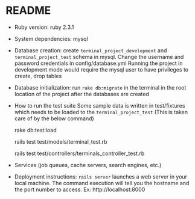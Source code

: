 # README

* Ruby version: ruby 2.3.1

* System dependencies: mysql

* Database creation: 
create `terminal_project_development` and `terminal_project_test` schema in mysql. Change the username and password credentials in config/database.yml
Running the project in development mode would require the mysql user to have privileges to create, drop tables 

* Database initialization: run `rake db:migrate` in the terminal in the root location of the project after the databases are created

* How to run the test suite
Some sample data is written in test/fixtures which needs to be loaded to the `terminal_project_test` (This is taken care of by the below command) 

	rake db:test:load
	<!-- unit testing the models -->
	rails test test/models/terminal_test.rb
	<!-- unit testing the controllers -->
	rails test test/controllers/terminals_controller_test.rb 
	

* Services (job queues, cache servers, search engines, etc.)

* Deployment instructions: `rails server` launches a web server in your local machine. The command execution will tell you the hostname and the port number to access. Ex: http://localhost:8000

